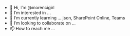 - 👋 Hi, I’m @morencigirl
- 👀 I’m interested in ... 
- 🌱 I’m currently learning ... json, SharePoint Online, Teams
- 💞️ I’m looking to collaborate on ... 
- 📫 How to reach me ... 

<!---
morencigirl/morencigirl is a ✨ special ✨ repository because its `README.md` (this file) appears on your GitHub profile.
You can click the Preview link to take a look at your changes.
--->
